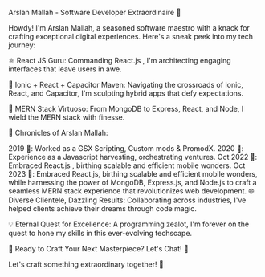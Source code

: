 Arslan Mallah - Software Developer Extraordinaire 🚀

Howdy! I'm Arslan Mallah, a seasoned software maestro with a knack for crafting exceptional digital experiences. Here's a sneak peek into my tech journey:

⚛️ React JS Guru: Commanding React.js , I'm architecting engaging interfaces that leave users in awe.

🚀 Ionic + React + Capacitor Maven: Navigating the crossroads of Ionic, React, and Capacitor, I'm sculpting hybrid apps that defy expectations.

🍃 MERN Stack Virtuoso: From MongoDB to Express, React, and Node, I wield the MERN stack with finesse.

🚀 Chronicles of Arslan Mallah:

2019 🌟: Worked as a GSX Scripting, Custom mods & PromodX. 2020 🌟: Experience as a Javascript harvesting, orchestrating ventures. Oct 2022 🌟: Embraced React.js , birthing scalable and efficient mobile wonders. Oct 2023 🌟: Embraced React.js, birthing scalable and efficient mobile wonders, while harnessing the power of MongoDB, Express.js, and Node.js to craft a seamless MERN stack experience that revolutionizes web development. 🌐 Diverse Clientele, Dazzling Results: Collaborating across industries, I've helped clients achieve their dreams through code magic.

💡 Eternal Quest for Excellence: A programming zealot, I'm forever on the quest to hone my skills in this ever-evolving techscape.

🔧 Ready to Craft Your Next Masterpiece? Let's Chat! 🔧

Let's craft something extraordinary together! 🚀
